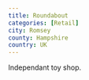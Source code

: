 ```yaml
---
title: Roundabout
categories: [Retail]
city: Romsey
county: Hampshire
country: UK
---
```

Independant toy shop.
